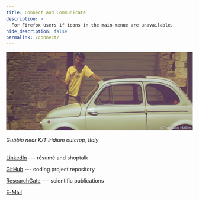 ```yaml
---
title: Connect and Communicate
description: >
  For Firefox users if icons in the main menue are unavailable.
hide_description: false
permalink: /connect/
---
```


<img src="/assets/img/connect/128The Italian Job.jpg" alt="Missing Image: 128The Italian Job" style="width:800px">

*Gubbio near K/T iridium outcrop, Italy*
<br><br>

<a href="https://www.linkedin.com/in/christian-haller/" target="_blank">LinkedIn</a> --- résumé and shoptalk

<a href="https://github.com/ChristianHallerX/" target="_blank">GitHub</a> --- coding project repository

<a href="https://www.researchgate.net/profile/Christian_Haller4/" target="_blank">ResearchGate</a> --- scientific publications

<a href="mailto:christian_haller&#64;gmx.de">E-Mail</a>